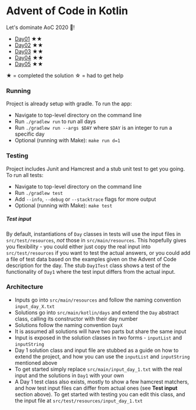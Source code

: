 # Advent of Code in Kotlin

Let's dominate AoC 2020 🎄!

- [Day01](./src/main/kotlin/days/Day1.kt) ★★
- [Day02](./src/main/kotlin/days/Day2.kt) ★★
- [Day03](./src/main/kotlin/days/Day3.kt) ★★
- [Day04](./src/main/kotlin/days/Day4.kt) ★★
- [Day05](./src/main/kotlin/days/Day5.kt) ★★

★ = completed the solution
☆ = had to get help

### Running

Project is already setup with gradle. To run the app:

* Navigate to top-level directory on the command line
* Run `./gradlew run` to run all days
* Run `./gradlew run --args $DAY` where `$DAY` is an integer to run a specific day
* Optional (running with Make): `make run d=1`

### Testing

Project includes Junit and Hamcrest and a stub unit test to get you going. To run all tests:

* Navigate to top-level directory on the command line
* Run `./gradlew test`
* Add `--info`, `--debug` or `--stacktrace` flags for more output
* Optional (running with Make): `make test`

##### Test input

By default, instantiations of `Day` classes in tests will use the input files in `src/test/resources`, _not_ those
in `src/main/resources`.
This hopefully gives you flexibility - you could either just copy the real input into `src/test/resources` if you want
to test
the actual answers, or you could add a file of test data based on the examples given on the Advent of Code description
for the day.
The stub `Day1Test` class shows a test of the functionality of `Day1` where the test input differs from the actual
input.

### Architecture

* Inputs go into `src/main/resources` and follow the naming convention `input_day_X.txt`
* Solutions go into `src/main/kotlin/days` and extend the `Day` abstract class, calling its constructor with their day
  number
* Solutions follow the naming convention `DayX`
* It is assumed all solutions will have two parts but share the same input
* Input is exposed in the solution classes in two forms - `inputList` and `inputString`
* Day 1 solution class and input file are stubbed as a guide on how to extend the project,
  and how you can use the `inputList` and `inputString` mentioned above
* To get started simply replace `src/main/input_day_1.txt` with the real input and the solutions in `Day1` with your own
* A Day 1 test class also exists, mostly to show a few hamcrest matchers, and how test input files can differ from
  actual ones (see **Test input** section above).
  To get started with testing you can edit this class, and the input file at `src/test/resources/input_day_1.txt`


